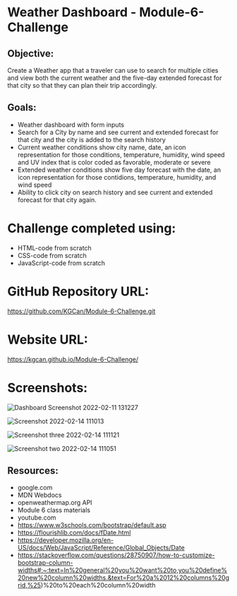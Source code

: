 # Weather Dashboard - Module-6-Challenge

## Objective:

Create a Weather app that a traveler can use to search for multiple cities and view both the current weather and the five-day extended forecast for that city so that they can plan their trip accordingly. 

## Goals:

- Weather dashboard with form inputs
- Search for a City by name and see current and extended forecast for that city and the city is added to the search history
- Current weather conditions show city name, date, an icon representation for those conditions, temperature, humidity, wind speed and UV index that is color coded as favorable, moderate or severe
- Extended weather conditions show five day forecast with the date, an icon representation for those contidions, temperature, humidity, and wind speed
- Ability to click city on search history and see current and extended forecast for that city again. 

# Challenge completed using:

- HTML-code from scratch
- CSS-code from scratch
- JavaScript-code from scratch

# GitHub Repository URL:

https://github.com/KGCan/Module-6-Challenge.git

# Website URL:

https://kgcan.github.io/Module-6-Challenge/

# Screenshots:

![Dashboard Screenshot 2022-02-11 131227](https://user-images.githubusercontent.com/88002224/153930391-fa48a880-f39d-4212-8d8c-6d4a700bff7c.png)

![Screenshot 2022-02-14 111013](https://user-images.githubusercontent.com/88002224/153930444-b913e03b-fec2-410f-9232-3d2b734d8a7d.png)

![Screenshot three 2022-02-14 111121](https://user-images.githubusercontent.com/88002224/153930490-ec549027-2fb7-4edd-a9e3-9cb23ed0c672.png)

![Screenshot two 2022-02-14 111051](https://user-images.githubusercontent.com/88002224/153930537-023246eb-214b-461f-9588-b4cb78143f96.png)

 ## Resources:

- google.com
- MDN Webdocs
- openweathermap.org API
- Module 6 class materials
- youtube.com
- https://www.w3schools.com/bootstrap/default.asp
- https://flourishlib.com/docs/fDate.html
- https://developer.mozilla.org/en-US/docs/Web/JavaScript/Reference/Global_Objects/Date
- https://stackoverflow.com/questions/28750907/how-to-customize-bootstrap-column-widths#:~:text=In%20general%20you%20want%20to,you%20define%20new%20column%20widths.&text=For%20a%2012%20columns%20grid,%25)%20to%20each%20column%20width

